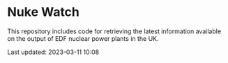 # Nuke Watch

This repository includes code for retrieving the latest information available on the output of EDF nuclear power plants in the UK.

Last updated: 2023-03-11 10:08